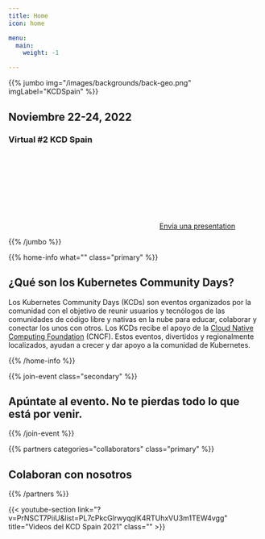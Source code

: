 ```yaml
---
title: Home
icon: home

menu:
  main:
    weight: -1

---
```



{{% jumbo img="/images/backgrounds/back-geo.png" imgLabel="KCDSpain" %}}

## Noviembre 22-24, 2022
### Virtual #2 KCD Spain

<a class="btn primary btn-lg" href="https://kcd.smapply.io/prog/kcd_spain_2022_cfp/">
    <svg class="icon icon-cfp"><use xlink:href="#cfp"></use></svg>Envía una presentation
</a>

<!-- 

<a class="btn primary btn-lg" style="margin-top: 1em;" i
href="https://drive.google.com/file/d/1td_9Cr1b2JZvv0bCpOCJNDsEWgVgEp2Y/view?usp=sharing" 
target="_blank">Become a sponsor</a> 

-->

<!--
<a class="btn primary btn-lg" href="https://conference-hall.io/public/event/HJRThubF4uYPkb7jSUxi">
    <svg class="icon icon-cfp"><use xlink:href="#cfp"></use></svg>Submit a presentation
</a>
-->

{{% /jumbo %}}

<!--
{{/* home-info what="Participantes:30,Dias:3,Charlas:36,Tracks paralelas:2" class="primary" */}}
-->
{{% home-info what="" class="primary" %}}


## ¿Qué son los Kubernetes Community Days?

Los Kubernetes Community Days (KCDs) son eventos organizados por la comunidad con el objetivo de reunir usuarios y tecnólogos de las comunidades de código libre y nativas en la nube para educar, colaborar y conectar los unos con otros. Los KCDs recibe el apoyo de la [Cloud Native Computing Foundation](https://cncf.io/) (CNCF). Estos eventos, divertidos y regionalmente localizados, ayudan a crecer y dar apoyo a la comunidad de Kubernetes.

{{% /home-info %}}

<!--

{{/* home-speakers */}}
## Featured Speakers

{{< button-link label="Submit a presentation"
                url="https://kcd.smapply.io/prog/kcd_spain_2022_cfp/"
                icon="cfp" >}}

{{< button-link label="See all speakers"
                url="./speakers"
                icon="right" >}}

{{/* /home-speakers */}}

-->

<!-- ... -->


{{% join-event  class="secondary" %}}
## Apúntate al evento. No te pierdas todo lo que está por venir.
{{% /join-event %}}

<!-- ... -->

{{% partners categories="collaborators" class="primary" %}}
## Colaboran con nosotros
{{% /partners %}}

<!-- ... -->

{{< youtube-section link="?v=PrNSCT7PiiU&list=PL7cPkcGlrwyqqlK4RTUhxVU3m1TEW4vgg" title="Videos del KCD Spain 2021" class="" >}}